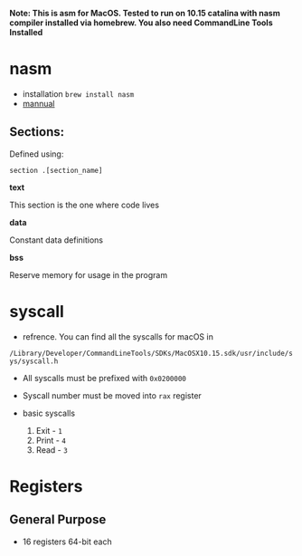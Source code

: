 **Note: This is asm for MacOS. Tested to run on 10.15 catalina 
with nasm compiler installed via homebrew. You also need 
CommandLine Tools Installed**

# nasm 
- installation
`brew install nasm`
- [mannual](https://www.nasm.us/doc/)

## Sections:
Defined using:

``section .[section_name]``

**text**

This section is the one where code lives

**data**

Constant data definitions

**bss**

Reserve memory for usage in the program

# syscall 
-  refrence.
You can find all the syscalls for macOS in 

``/Library/Developer/CommandLineTools/SDKs/MacOSX10.15.sdk/usr/include/sys/syscall.h ``

- All syscalls must be prefixed with ``0x0200000``

- Syscall number must be moved into ``rax`` register

- basic syscalls
  1. Exit - `1`
  2. Print - `4`
  3. Read - `3`

# Registers
## General Purpose
- 16 registers 64-bit each

